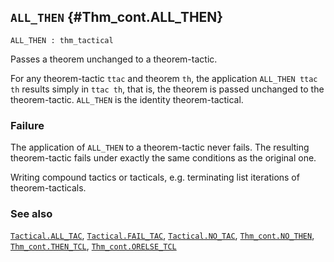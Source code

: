 ## `ALL_THEN` {#Thm_cont.ALL_THEN}


```
ALL_THEN : thm_tactical
```



Passes a theorem unchanged to a theorem-tactic.


For any theorem-tactic `ttac` and theorem `th`, the application
`ALL_THEN ttac th` results simply in `ttac th`, that is, the theorem
is passed unchanged to the theorem-tactic. `ALL_THEN` is the identity
theorem-tactical.

### Failure

The application of `ALL_THEN` to a theorem-tactic never fails. The resulting
theorem-tactic fails under exactly the same conditions as the original one.


Writing compound tactics or tacticals, e.g. terminating list iterations
of theorem-tacticals.

### See also

[`Tactical.ALL_TAC`](#Tactical.ALL_TAC), [`Tactical.FAIL_TAC`](#Tactical.FAIL_TAC), [`Tactical.NO_TAC`](#Tactical.NO_TAC), [`Thm_cont.NO_THEN`](#Thm_cont.NO_THEN), [`Thm_cont.THEN_TCL`](#Thm_cont.THEN_TCL), [`Thm_cont.ORELSE_TCL`](#Thm_cont.ORELSE_TCL)

